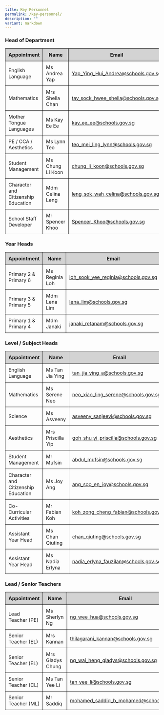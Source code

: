 ```yaml
---
title: Key Personnel
permalink: /key-personnel/
description: ""
variant: markdown
---
```

<h3>Head of Department</h3>
<table style="width: 100%; border-collapse: collapse; margin-bottom: 20px;">
  <thead>
    <tr style="background-color: lightgrey;">
      <th style="border: 1px solid black; padding: 10px;">Appointment</th>
      <th style="border: 1px solid black; padding: 10px;">Name</th>
      <th style="border: 1px solid black; padding: 10px;">Email</th>
    </tr>
  </thead>
  <tbody>
    <tr>
      <td style="border: 1px solid black; padding: 10px;">English Language</td>
      <td style="border: 1px solid black; padding: 10px;">Ms Andrea Yap</td>
      <td style="border: 1px solid black; padding: 10px;"><a href="mailto:Yap_Ying_Hui_Andrea@schools.gov.sg">Yap_Ying_Hui_Andrea@schools.gov.sg</a></td>
    </tr>
    <tr>
      <td style="border: 1px solid black; padding: 10px;">Mathematics</td>
      <td style="border: 1px solid black; padding: 10px;">Mrs Sheila Chan</td>
      <td style="border: 1px solid black; padding: 10px;"><a href="mailto:tay_sock_hwee_sheila@schools.gov.sg">tay_sock_hwee_sheila@schools.gov.sg</a></td>
    </tr>
    <tr>
      <td style="border: 1px solid black; padding: 10px;">Mother Tongue Languages</td>
      <td style="border: 1px solid black; padding: 10px;">Ms Kay Ee Ee</td>
      <td style="border: 1px solid black; padding: 10px;"><a href="mailto:kay_ee_ee@schools.gov.sg">kay_ee_ee@schools.gov.sg</a></td>
    </tr>
    <tr>
      <td style="border: 1px solid black; padding: 10px;">PE / CCA / Aesthetics</td>
      <td style="border: 1px solid black; padding: 10px;">Ms Lynn Teo</td>
      <td style="border: 1px solid black; padding: 10px;"><a href="mailto:teo_mei_ling_lynn@schools.gov.sg">teo_mei_ling_lynn@schools.gov.sg</a></td>
    </tr>
    <tr>
      <td style="border: 1px solid black; padding: 10px;">Student Management</td>
      <td style="border: 1px solid black; padding: 10px;">Ms Chung Li Koon</td>
      <td style="border: 1px solid black; padding: 10px;"><a href="mailto:chung_li_koon@schools.gov.sg">chung_li_koon@schools.gov.sg</a></td>
    </tr>
		<tr>
      <td style="border: 1px solid black; padding: 10px;">Character and Citizenship Education</td>
      <td style="border: 1px solid black; padding: 10px;">Mdm Celina Leng</td>
      <td style="border: 1px solid black; padding: 10px;"><a href="mailto:leng_sok_wah_celina@schools.gov.sg">leng_sok_wah_celina@schools.gov.sg</a></td>
    </tr>
    <tr>
      <td style="border: 1px solid black; padding: 10px;">School Staff Developer</td>
      <td style="border: 1px solid black; padding: 10px;">Mr Spencer Khoo</td>
      <td style="border: 1px solid black; padding: 10px;"><a href="mailto:Spencer_Khoo@schools.gov.sg">Spencer_Khoo@schools.gov.sg</a></td>
    </tr>
  </tbody>
</table>

<h3>Year Heads</h3>
<table style="width: 100%; border-collapse: collapse; margin-bottom: 20px;">
  <thead>
    <tr style="background-color: lightgrey;">
      <th style="border: 1px solid black; padding: 10px;">Appointment</th>
      <th style="border: 1px solid black; padding: 10px;">Name</th>
      <th style="border: 1px solid black; padding: 10px;">Email</th>
    </tr>
  </thead>
  <tbody>
    <tr>
      <td style="border: 1px solid black; padding: 10px;">Primary 2 &amp; Primary 6</td>
      <td style="border: 1px solid black; padding: 10px;">Ms Reginia Loh</td>
      <td style="border: 1px solid black; padding: 10px;"><a href="mailto:loh_sook_yee_reginia@schools.gov.sg">loh_sook_yee_reginia@schools.gov.sg</a></td>
    </tr>
    <tr>
      <td style="border: 1px solid black; padding: 10px;">Primary 3 &amp; Primary 5</td>
      <td style="border: 1px solid black; padding: 10px;">Mdm Lena Lim</td>
      <td style="border: 1px solid black; padding: 10px;"><a href="mailto:lena_lim@schools.gov.sg">lena_lim@schools.gov.sg</a></td>
    </tr>
    <tr>
      <td style="border: 1px solid black; padding: 10px;">Primary 1 &amp; Primary 4</td>
      <td style="border: 1px solid black; padding: 10px;">Mdm Janaki</td>
      <td style="border: 1px solid black; padding: 10px;"><a href="mailto:janaki_retanam@schools.gov.sg">janaki_retanam@schools.gov.sg</a></td>
    </tr>
  </tbody>
</table>

<h3>Level / Subject Heads</h3>
<table style="width: 100%; border-collapse: collapse; margin-bottom: 20px;">
  <thead>
    <tr style="background-color: lightgrey;">
      <th style="border: 1px solid black; padding: 10px;">Appointment</th>
      <th style="border: 1px solid black; padding: 10px;">Name</th>
      <th style="border: 1px solid black; padding: 10px;">Email</th>
    </tr>
  </thead>
  <tbody>
    <tr>
      <td style="border: 1px solid black; padding: 10px;">English Language</td>
      <td style="border: 1px solid black; padding: 10px;">Ms Tan Jia Ying</td>
      <td style="border: 1px solid black; padding: 10px;"><a href="mailto:tan_jia_ying_a@schools.gov.sg">tan_jia_ying_a@schools.gov.sg</a></td>
    </tr>
    <tr>
      <td style="border: 1px solid black; padding: 10px;">Mathematics</td>
      <td style="border: 1px solid black; padding: 10px;">Ms Serene Neo</td>
      <td style="border: 1px solid black; padding: 10px;"><a href="mailto:neo_xiao_ling_serene@schools.gov.sg">neo_xiao_ling_serene@schools.gov.sg</a></td>
    </tr>
    <tr>
      <td style="border: 1px solid black; padding: 10px;">Science</td>
      <td style="border: 1px solid black; padding: 10px;">Ms Asveeny</td>
      <td style="border: 1px solid black; padding: 10px;"><a href="mailto:asveeny_sanjeevi@schools.gov.sg">asveeny_sanjeevi@schools.gov.sg</a></td>
    </tr>
    <tr>
      <td style="border: 1px solid black; padding: 10px;">Aesthetics</td>
      <td style="border: 1px solid black; padding: 10px;">Mrs Priscilla Yip</td>
      <td style="border: 1px solid black; padding: 10px;"><a href="mailto:goh_shu_yi_priscilla@schools.gov.sg">goh_shu_yi_priscilla@schools.gov.sg</a></td>
    </tr>
    <tr>
      <td style="border: 1px solid black; padding: 10px;">Student Management</td>
      <td style="border: 1px solid black; padding: 10px;">Mr Mufsin</td>
      <td style="border: 1px solid black; padding: 10px;"><a href="mailto:abdul_mufsin@schools.gov.sg">abdul_mufsin@schools.gov.sg</a></td>
    </tr>
		   <tr>
      <td style="border: 1px solid black; padding: 10px;">Character and Citizenship Education</td>
      <td style="border: 1px solid black; padding: 10px;">Ms Joy Ang</td>
      <td style="border: 1px solid black; padding: 10px;"><a href="mailto:ang_soo_en_joy@schools.gov.sg">ang_soo_en_joy@schools.gov.sg</a></td>
    </tr>
    <tr>
      <td style="border: 1px solid black; padding: 10px;">Co-Curricular Activities</td>
      <td style="border: 1px solid black; padding: 10px;">Mr Fabian Koh</td>
      <td style="border: 1px solid black; padding: 10px;"><a href="mailto:koh_zong_cheng_fabian@schools.gov.sg">koh_zong_cheng_fabian@schools.gov.sg</a></td>
    </tr>
		  <tr>
      <td style="border: 1px solid black; padding: 10px;">Assistant Year Head</td>
      <td style="border: 1px solid black; padding: 10px;">Ms Chan Qiuting</td>
      <td style="border: 1px solid black; padding: 10px;"><a href="mailto:chan_qiuting@schools.gov.sg">	
chan_qiuting@schools.gov.sg</a></td>
    </tr>
		  <tr>
      <td style="border: 1px solid black; padding: 10px;">Assistant Year Head</td>
      <td style="border: 1px solid black; padding: 10px;">Ms Nadia Erlyna</td>
      <td style="border: 1px solid black; padding: 10px;"><a href="mailto:nadia_erlyna_fauzilan@schools.gov.sg">	
nadia_erlyna_fauzilan@schools.gov.sg</a></td>
    </tr>
  </tbody>
</table>

<h3>Lead / Senior Teachers</h3>
<table style="width: 100%; border-collapse: collapse; margin-bottom: 20px;">
  <thead>
    <tr style="background-color: lightgrey;">
      <th style="border: 1px solid black; padding: 10px;">Appointment</th>
      <th style="border: 1px solid black; padding: 10px;">Name</th>
      <th style="border: 1px solid black; padding: 10px;">Email</th>
    </tr>
  </thead>
  <tbody>
    <tr>
      <td style="border: 1px solid black; padding: 10px;">Lead Teacher (PE)</td>
      <td style="border: 1px solid black; padding: 10px;">Ms Sherlyn Ng</td>
      <td style="border: 1px solid black; padding: 10px;"><a href="mailto:ng_wee_hua@schools.gov.sg">ng_wee_hua@schools.gov.sg</a></td>
    </tr>
		    <tr>
      <td style="border: 1px solid black; padding: 10px;">Senior Teacher (EL)</td>
      <td style="border: 1px solid black; padding: 10px;">Mrs Kannan</td>
      <td style="border: 1px solid black; padding: 10px;"><a href="mailto:thilagarani_kannan@schools.gov.sg">thilagarani_kannan@schools.gov.sg</a></td>
    </tr>
    <tr>
      <td style="border: 1px solid black; padding: 10px;">Senior Teacher (EL)</td>
      <td style="border: 1px solid black; padding: 10px;">Mrs Gladys Chung</td>
      <td style="border: 1px solid black; padding: 10px;"><a href="mailto:ng_wai_heng_gladys@schools.gov.sg">ng_wai_heng_gladys@schools.gov.sg</a></td>
    </tr>
    <tr>
      <td style="border: 1px solid black; padding: 10px;">Senior Teacher (CL)</td>
      <td style="border: 1px solid black; padding: 10px;">Ms Tan Yee Li</td>
      <td style="border: 1px solid black; padding: 10px;"><a href="mailto:tan_yee_li@schools.gov.sg">tan_yee_li@schools.gov.sg</a></td>
    </tr>
		    <tr>
      <td style="border: 1px solid black; padding: 10px;">Senior Teacher (ML)</td>
      <td style="border: 1px solid black; padding: 10px;">Mr Saddiq</td>
      <td style="border: 1px solid black; padding: 10px;"><a href="mailto:mohamed_saddiq_b_mohamed@schools.gov.sg">mohamed_saddiq_b_mohamed@schools.gov.sg</a></td>
    </tr>
  </tbody>
</table>